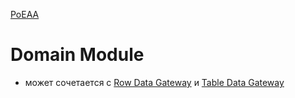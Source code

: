 [PoEAA](../../PoEAA.md)

# Domain Module

- может сочетается с [Row Data Gateway](../../DataSource/RowDataGateway/RowDataGateway.md) и [Table Data Gateway](../../DataSource/TableDataGateway/TableDataGateway.md)
